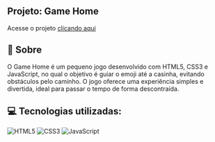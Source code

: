 ## Projeto: Game Home


<p>Acesse o projeto <a href="https://ebertryan.github.io/Carrossel-Stripe-Flex/" target="_blank">clicando aqui</a></p>

## 🎯 Sobre

O Game Home é um pequeno jogo desenvolvido com HTML5, CSS3 e JavaScript, no qual o objetivo é guiar o emoji até a casinha, evitando obstáculos pelo caminho. O jogo oferece uma experiência simples e divertida, ideal para passar o tempo de forma descontraída.

## 💻 Tecnologias utilizadas:
<div style="display: inline_block">
  <img alt="HTML5" src="https://img.shields.io/badge/HTML5-E34F26?style=for-the-badge&logo=html5&logoColor=white">
  <img alt="CSS3" src="https://img.shields.io/badge/CSS3-1572B6?style=for-the-badge&logo=css3&logoColor=white">
  <img alt="JavaScript" src="https://img.shields.io/badge/JavaScript-323330?style=for-the-badge&logo=javascript&logoColor=F7DF1E">
</div>
